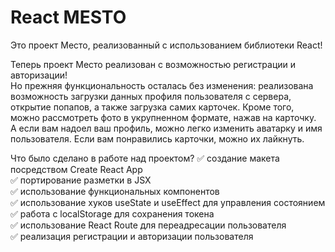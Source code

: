 # React MESTO

Это проект Место, реализованный с использованием библиотеки React!

Теперь проект Место реализован с возможностью регистрации и авторизации!  
Но прежняя функциональность осталась без изменения: реализована возможность загрузки данных профиля пользователя с сервера, открытие попапов, а также загрузка самих карточек.   Кроме того, можно рассмотреть фото в укрупненном формате, нажав на карточку.  
А если вам надоел ваш профиль, можно легко изменить аватарку и имя пользователя. Если вам понравились карточки, можно их лайкнуть.  

Что было сделано в работе над проектом?
✅ создание макета посредством Create React App  
✅ портирование разметки в JSX  
✅ использование функциональных компонентов  
✅ использование хуков useState и useEffect для управления состоянием  
✅ работа с localStorage для сохранения токена  
✅ использование React Route для переадресации пользователя  
✅ реализация регистрации и авторизации пользователя   
